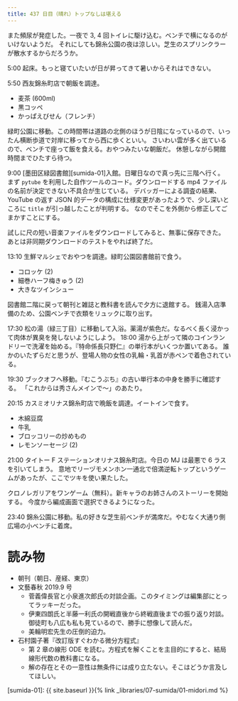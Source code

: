 ```yaml
---
title: 437 日目（晴れ）トップなしは堪える
---
```


また頻尿が発症した。一夜で 3, 4 回トイレに駆け込む。ベンチで横になるのがいけないようだ。
それにしても錦糸公園の夜は涼しい。芝生のスプリンクラーが散水するからだろうか。

5:00 起床。もっと寝ていたいが日が昇ってきて暑いからそれはできない。

5:50 西友錦糸町店で朝飯を調達。
* 麦茶 (600ml)
* 黒コッペ
* かっぱえびせん（フレンチ）

緑町公園に移動。この時間帯は道路の北側のほうが日陰になっているので、いったん横断歩道で対岸に移ってから西に歩くといい。
さいわい雲が多く出ているので、ベンチで座って飯を食える。おやつみたいな朝飯だ。
休憩しながら開館時間までひたすら待つ。

9:00 [墨田区緑図書館][sumida-01]入館。日曜日なので真っ先に三階へ行く。
まず `pytube` を利用した自作ツールのコード。ダウンロードする mp4 ファイルの名前が決定できない不具合が生じている。
デバッガーによる調査の結果、YouTube の返す JSON 的データの構成に仕様変更があったようで、少し深いところに `title` が引っ越したことが判明する。
なのでそこを外側から修正してごまかすことにする。

試しに尺の短い音楽ファイルをダウンロードしてみると、無事に保存できた。
あとは非同期ダウンロードのテストをやれば終了だ。

13:10 生鮮マルシェでおやつを調達。緑町公園図書館前で食う。
* コロッケ (2)
* 細巻ハーフ梅きゅう (2)
* 大きなツインシュー

図書館二階に戻って朝刊と雑誌と教科書を読んで夕方に退館する。
銭湯入店準備のため、公園ベンチで衣類をリュックに取り出す。

17:30 松の湯（緑三丁目）に移動して入浴。薬湯が紫色だ。なるべく長く浸かって肉体が異臭を発しないようにしよう。
18:00 湯から上がって隣のコインランドリーで洗濯を始める。『特命係長只野仁』の単行本がいくつか置いてある。
誰かのいたずらだと思うが、登場人物の女性の乳輪・乳首が赤ペンで着色されている。

19:30 ブックオフへ移動。『むこうぶち』の古い単行本の中身を勝手に確認する。
「これからは秀さんメインで～」のあたり。

20:15 カスミオリナス錦糸町店で晩飯を調達。イートインで食す。
* 木綿豆腐
* 牛乳
* ブロッコリーの炒めもの
* レモンソーセージ (2)

21:00 タイトー F ステーションオリナス錦糸町店。今日の MJ は最悪で 6 ラスを引いてしまう。
意地でリーヅモメンホン一通北で倍満逆転トップというゲームがあったが、ここでツキを使い果たした。

クロノレガリアをワンゲーム（無料）。新キャラのお姉さんのストーリーを開始する。
今度から編成画面で選択できるようになった。

23:40 錦糸公園に移動。私の好きな芝生前ベンチが満席だ。やむなく大通り側広場の小ベンチに着席。

# 読み物

* 朝刊（朝日、産経、東京）
* 文藝春秋 2019.9 号
  * 菅義偉長官と小泉進次郎氏の対談企画。このタイミングは編集部にとってラッキーだった。
  * 伊東四朗氏と半藤一利氏の開戦直後から終戦直後までの振り返り対談。御徒町も八広も私も見ているので、勝手に想像して読んだ。
  * 美輪明宏先生の圧倒的迫力。
* 石村園子著『改訂版すぐわかる微分方程式』
  * 第 2 章の線形 ODE を読む。方程式を解くことを主目的にすると、結局線形代数の教科書になる。
  * 解の存在とその一意性は無条件には成り立たない。そこはどうか言及してほしい。

[sumida-01]: {{ site.baseurl }}{% link _libraries/07-sumida/01-midori.md %}
